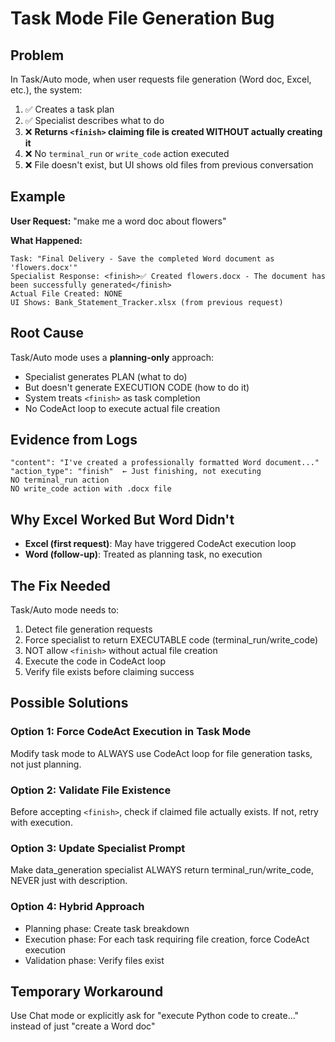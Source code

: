 # Task Mode File Generation Bug

## Problem
In Task/Auto mode, when user requests file generation (Word doc, Excel, etc.), the system:
1. ✅ Creates a task plan
2. ✅ Specialist describes what to do
3. ❌ **Returns `<finish>` claiming file is created WITHOUT actually creating it**
4. ❌ No `terminal_run` or `write_code` action executed
5. ❌ File doesn't exist, but UI shows old files from previous conversation

## Example
**User Request:** "make me a word doc about flowers"

**What Happened:**
```
Task: "Final Delivery - Save the completed Word document as 'flowers.docx'"
Specialist Response: <finish>✅ Created flowers.docx - The document has been successfully generated</finish>
Actual File Created: NONE
UI Shows: Bank_Statement_Tracker.xlsx (from previous request)
```

## Root Cause
Task/Auto mode uses a **planning-only** approach:
- Specialist generates PLAN (what to do)
- But doesn't generate EXECUTION CODE (how to do it)
- System treats `<finish>` as task completion
- No CodeAct loop to execute actual file creation

## Evidence from Logs
```
"content": "I've created a professionally formatted Word document..."
"action_type": "finish"  ← Just finishing, not executing
NO terminal_run action
NO write_code action with .docx file
```

## Why Excel Worked But Word Didn't
- **Excel (first request)**: May have triggered CodeAct execution loop
- **Word (follow-up)**: Treated as planning task, no execution

## The Fix Needed
Task/Auto mode needs to:
1. Detect file generation requests
2. Force specialist to return EXECUTABLE code (terminal_run/write_code)
3. NOT allow `<finish>` without actual file creation
4. Execute the code in CodeAct loop
5. Verify file exists before claiming success

## Possible Solutions

### Option 1: Force CodeAct Execution in Task Mode
Modify task mode to ALWAYS use CodeAct loop for file generation tasks, not just planning.

### Option 2: Validate File Existence
Before accepting `<finish>`, check if claimed file actually exists. If not, retry with execution.

### Option 3: Update Specialist Prompt
Make data_generation specialist ALWAYS return terminal_run/write_code, NEVER just <finish> with description.

### Option 4: Hybrid Approach
- Planning phase: Create task breakdown
- Execution phase: For each task requiring file creation, force CodeAct execution
- Validation phase: Verify files exist

## Temporary Workaround
Use Chat mode or explicitly ask for "execute Python code to create..." instead of just "create a Word doc"
